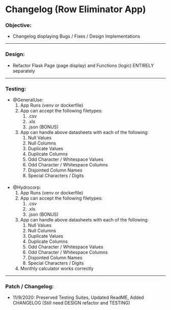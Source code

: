 # Changelog (Row Eliminator App)
### Objective:
* Changelog displaying Bugs / Fixes / Design Implementations
---
### Design:
* Refactor Flask Page (page display) and Functions (logic) ENTIRELY separately
---
### Testing:
- @GeneralUse:
  1. App Runs (venv or dockerfile)
  2. App can accept the following filetypes:
     1. .csv
     2. .xls
     3. .json (BONUS)
  3. App can handle above datasheets with each of the following:
     1. Null Values
     2. Null Columns
     3. Duplicate Values
     4. Duplicate Columns
     5. Odd Character / Whitespace Values
     6. Odd Character / Whitespace Columns
     7. Disjointed Column Names
     8. Special Characters / Digits 
####
- @Hydrocorp:
  1. App Runs (venv or dockerfile)
  2. App can accept the following filetypes:
     1. .csv
     2. .xls
     3. .json (BONUS)
  3. App can handle above datasheets with each of the following:
     1. Null Values
     2. Null Columns
     3. Duplicate Values
     4. Duplicate Columns
     5. Odd Character / Whitespace Values
     6. Odd Character / Whitespace Columns
     7. Disjointed Column Names
     8. Special Characters / Digits
  4. Monthly calculator works correctly
---
### Patch / Changelog:
- 11/9/2020: Preserved Testing Suites, Updated ReadME, Added CHANGELOG (Still need DESIGN refactor and TESTING)



